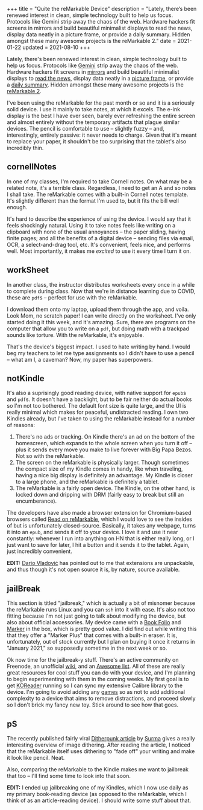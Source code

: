 +++
title = "Quite the reMarkable Device"
description = "Lately, there’s been renewed interest in clean, simple technology built to help us focus. Protocols like Gemini strip away the chaos of the web. Hardware hackers fit screens in mirrors and build beautiful minimalist displays to read the news, display data neatly in a picture frame, or provide a daily summary. Hidden amongst these many awesome projects is the reMarkable 2."
date = 2021-01-22
updated = 2021-08-10
+++

Lately, there's been renewed interest in clean, simple technology
built to help us focus. Protocols like [Gemini][gemini] strip away
the chaos of the web. Hardware hackers fit screens in
[mirrors][mirror] and build beautiful minimalist displays to
[read the news][newspaper], display data neatly in a [picture
frame][frame], or provide a [daily summary][dashboard]. Hidden amongst
these many awesome projects is the [reMarkable 2][tablet].
<!-- more -->

I've been using the reMarkable for the past month or so and it is a
seriously solid device. I use it mainly to take notes, at which it
excels. The e-ink display is the best I have ever seen, barely ever
refreshing the entire screen and almost entirely without the temporary
artifacts that plague similar devices. The pencil is comfortable to
use – slightly fuzzy – and, interestingly, entirely passive: it never
needs to charge. Given that it's meant to replace your paper, it
shouldn't be too surprising that the tablet's also incredibly thin.

## cornellNotes

In one of my classes, I'm required to take Cornell notes. On what may
be a related note, it's a terrible class. Regardless, I need to get an
A and so notes I shall take. The reMarkable comes with a built-in
Cornell notes template. It's slightly different than the format I'm
used to, but it fits the bill well enough.

It's hard to describe the experience of using the device. I would
say that it feels shockingly natural. Using it to take notes feels
like writing on a clipboard with none of the usual annoyances – the
paper sliding, having finite pages; and all the benefits of a digital
device – sending files via email, OCR, a select-and-drag tool, etc.
It's convenient, feels nice, and performs well. Most importantly, it
makes me *excited* to use it every time I turn it on.

## workSheet

In another class, the instructor distributes worksheets every once in
a while to complete during class. Now that we're in distance learning
due to COVID, these are `pdf`s – perfect for use with the reMarkable.

I download them onto my laptop, upload them through the app, and
voila. Look Mom, no scratch paper! I can write directly on the
worksheet. I've only started doing it this week, and it's amazing.
Sure, there are programs on the computer that allow you to write
on a `pdf`, but doing math with a trackpad sounds like torture. With
the reMarkable, it's enjoyable.

That's the device's biggest impact. I used to hate writing by hand.
I would beg my teachers to let me type assignments so I didn't have
to use a pencil – what am I, a caveman? Now, my paper has superpowers.

## notKindle

It's also a suprisingly good reading device, with native support for
`epub`s and `pdf`s. It doesn't have a backlight, but to be fair
neither do actual books so I'm not too bothered. The default font size
is quite large, and the UI is really minimal which makes for peaceful,
undistracted reading. I own two Kindles already, but I've taken to
using the reMarkable instead for a number of reasons:

1. There's no ads or tracking. On Kindle there's an ad on the bottom
of the homescreen, which expands to the whole screen when you turn it
off – plus it sends every move you make to live forever with Big Papa
Bezos. Not so with the reMarkable.
2. The screen on the reMarkable is physically larger. Though sometimes
the compact size of my Kindle comes in handy, like when traveling,
having a nice big display is definitely an advantage. My Kindle is
closer to a large phone, and the reMarkable is definitely a tablet.
3. The reMarkable is a fairly open device. The Kindle, on the other
hand, is locked down and dripping with DRM (fairly easy to break but
still an encumberance).

The developers have also made a browser extension for Chromium-based
browsers called [Read on reMarkable][rorm], which I would love to see
the insides of but is unfortunately closed-source. Basically, it takes
any webpage, turns it into an `epub`, and sends it off to your device.
I love it and use it near constantly: whenever I run into anything on
HN that is either really long, or I just want to save for later, I
hit a button and it sends it to the tablet. Again, just incredibly
convenient.

**EDIT:** [Dario Vladović][dv] has pointed out to me that extensions
are unpackable, and thus though it's not open source it is, by nature,
source available.

## jailBreak

This section is titled "jailbreak," which is actually a bit of
misnomer because the reMarkable runs Linux and you can `ssh` into it
with ease. It's also not too fitting because I'm not just going to
talk about modifying the device, but also about official accessories.
My device came with a [Book Folio][folio] and [Marker][marker] in the
box, which is pretty good value. I did find out while writing this
that they offer a "Marker Plus" that comes with a built-in eraser. It
is, unfortunately, out of stock currently but I plan on buying it once
it returns in "January 2021," so supposedly sometime in the next week
or so.

Ok now time for the jailbreak-y stuff. There's an active community on
Freenode, an unofficial [wiki][wiki], and an [Awesome list][awesome].
All of these are really great resources for cool stuff you can do with
your device, and I'm planning to begin experimenting with them in the
coming weeks. My first goal is to get [KOReader][reader] running so I
can sync my extensive Calibre library to the device. I'm going to
avoid adding any [games][games] so as not to add additional complexity
to a device that aims to remove distractions, and proceed slowly so I
don't brick my fancy new toy. Stick around to see how that goes.

## pS

The recently published fairly viral [Ditherpunk article][dither]
by [Surma][surma] gives a really interesting overview of image
dithering. After reading the article, I noticed that the reMarkable
itself uses dithering to "fade off" your writing and make it look
like pencil. Neat.

Also, comparing the reMarkable to the Kindle makes me want to
jailbreak that too – I'll find some time to look into that soon.

**EDIT:** I ended up jailbreaking one of my Kindles, which I now use
daily as my primary book-reading device (as opposed to the reMarkable,
which I think of as an article-reading device). I should write some
stuff about that.

[tablet]: https://remarkable.com/
[github]: https://github.com/reMarkable
[gemini]: https://gemini.circumlunar.space/
[mirror]: https://onezero.medium.com/smarter-mirrors-and-how-theyre-made-327997b9eff7
[newspaper]: https://onezero.medium.com/the-morning-paper-revisited-35b407822494
[frame]: https://onezero.medium.com/meet-accent-352cfa95813a
[dashboard]: https://healeycodes.com/hacking-together-an-e-ink-dashboard/
[rorm]: https://chrome.google.com/webstore/detail/read-on-remarkable/bfhkfdnddlhfippjbflipboognpdpoeh
[dv]: https://github.com/vladimyr
[folio]: https://remarkable.com/store/remarkable-2/folios
[marker]: https://remarkable.com/store/remarkable-2/markers
[wiki]: https://remarkablewiki.com/
[awesome]: https://github.com/reHackable/awesome-reMarkable
[reader]: https://github.com/koreader/koreader
[games]: https://github.com/reHackable/awesome-reMarkable#user-content-games
[dither]: https://surma.dev/things/ditherpunk/index.html
[surma]: https://surma.dev/
